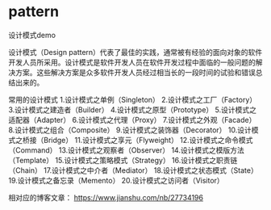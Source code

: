 # pattern
设计模式demo


设计模式（Design pattern）代表了最佳的实践，通常被有经验的面向对象的软件开发人员所采用。设计模式是软件开发人员在软件开发过程中面临的一般问题的解决方案。这些解决方案是众多软件开发人员经过相当长的一段时间的试验和错误总结出来的。

常用的设计模式
1.设计模式之单例（Singleton）
2.设计模式之工厂（Factory）
3.设计模式之建造者（Builder）
4.设计模式之原型（Prototype）
5.设计模式之适配器（Adapter）
6.设计模式之代理（Proxy）
7.设计模式之外观（Facade）
8.设计模式之组合（Composite）
9.设计模式之装饰器（Decorator）
10.设计模式之桥接（Bridge）
11.设计模式之享元（Flyweight）
12.设计模式之命令模式（Command）
13.设计模式之观察者（Observer）
14.设计模式之模版方法（Template）
15.设计模式之策略模式（Strategy）
16.设计模式之职责链（Chain）
17.设计模式之中介者（Mediator）
18.设计模式之状态模式（State）
19.设计模式之备忘录（Memento）
20.设计模式之访问者（Visitor）

相对应的博客文章：
https://www.jianshu.com/nb/27734196

